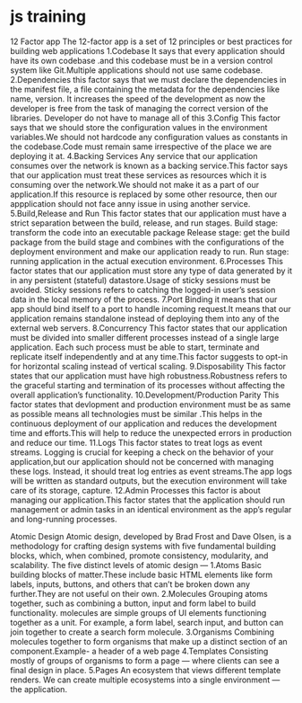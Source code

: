 # js training

12 Factor app
The 12-factor app is a set of 12 principles or best practices for building web applications 
1.Codebase
It says that every application should have its own codebase .and this codebase must be in a version control system like Git.Multiple applications should not use same codebase.
2.Dependencies
this factor says that we must declare the dependencies in the manifest file, a file containing the metadata for the dependencies like name, version. It increases the speed of the development as now the developer is free from the task of managing the correct version of the libraries. Developer do not have to manage all of this
3.Config
This factor says that we should store the configuration values in the environment variables.We should not hardcode any configuration values as constants in the codebase.Code must remain same irrespective of the place we are deploying it at.
4.Backing Services
 Any service that our application consumes over the network is known as a backing service.This factor says that our application must treat these services as resources which it is consuming over the network.We should not make it as a part of our application.If this resource is replaced by some other resource, then our appplication should not face anny issue in using another service.
 5.Build,Release and Run
This factor states that our application must have a strict separation between the build, release, and run stages.
Build stage: transform the code into an executable package
Release stage: get the build package from the build stage and combines with the configurations of the deployment environment and make our application ready to run.
Run stage: running application in the actual execution environment.
6.Processes
This factor states that our application must store any type of data generated by it in any persistent (stateful) datastore.Usage of sticky sessions must be avoided. Sticky sessions refers to catching the logged-in user’s session data in the local memory of the process.
7.Port Binding
it means that our app should bind itself to a port to handle incoming request.It means that our application remains standalone instead of deploying them into any of the external web servers.
8.Concurrency
This factor states that our application must be divided into smaller different processes instead of a single large application. Each such process must be able to start, terminate and replicate itself independently and at any time.This factor suggests to opt-in for horizontal scaling instead of vertical scaling.
9.Disposability
This factor states that our application must have high robustness.Robustness refers to the graceful starting and termination of its processes without affecting the overall application’s functionality.
10.Development/Production Parity
This factor states that devlopment and production environment must be as same as possible means all technologies must be similar .This helps in the continuous deployment of our application and reduces the development time and efforts.This will help to reduce the unexpected errors in production and reduce our time.
11.Logs
This factor states to treat logs as event streams. Logging is crucial for keeping a check on the behavior of your application,but our application should not be concerned with managing these logs. Instead, it should treat log entries as event streams.The app logs will be written as standard outputs, but the execution environment will take care of its storage, capture.
12.Admin Processes
this factor is about managing our application.This factor states that the application should run management or admin tasks in an identical environment as the app’s regular and long-running processes. 


Atomic Design
Atomic design, developed by Brad Frost and Dave Olsen, is a methodology for crafting design systems with five fundamental building blocks, which, when combined, promote consistency, modularity, and scalability.
The five distinct levels of atomic design —
1.Atoms
Basic building blocks of matter.These include basic HTML elements like form labels, inputs, buttons, and others that can’t be broken down any further.They are not useful on their own.
2.Molecules
Grouping atoms together, such as combining a button, input and form label to build functionality. molecules are  simple groups of UI elements functioning together as a unit. For example, a form label, search input, and button can join together to create a search form molecule.
3.Organisms
Combining molecules together to form organisms that make up a distinct section of an component.Example- a header of a web page
4.Templates
Consisting mostly of groups of organisms to form a page — where clients can see a final design in place.
5.Pages
An ecosystem that views different template renders. We can create multiple ecosystems into a single environment — the application. 
